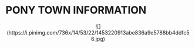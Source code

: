# **PONY TOWN INFORMATION**

<div align="center">
![](https://i.pinimg.com/736x/14/53/22/1453220913abe836a9e5788bb4ddfc56.jpg)
</div> 


